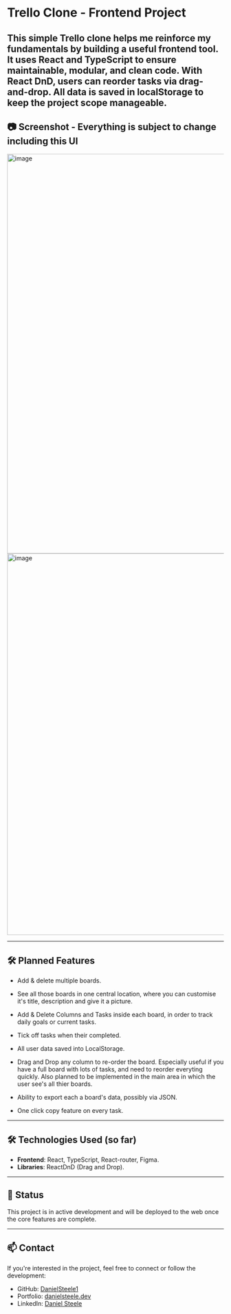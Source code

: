 # Trello Clone - Frontend Project

This simple Trello clone helps me reinforce my fundamentals by building a useful frontend tool. It uses React and TypeScript to ensure maintainable, modular, and clean code. 
With React DnD, users can reorder tasks via drag-and-drop. All data is saved in localStorage to keep the project scope manageable.
---
## 📷 Screenshot - Everything is subject to change including this UI

<img width="1690" height="928" alt="image" src="https://github.com/user-attachments/assets/cf3b5786-c174-42a0-9993-ca87238110fd" />

<img width="1915" height="886" alt="image" src="https://github.com/user-attachments/assets/53db04b0-2fc0-4e9f-95e9-5d5aa59794a3" />

---
## 🛠 Planned Features

- Add & delete multiple boards.
- See all those boards in one central location, where you can customise it's title, description and give it a picture.
- Add & Delete Columns and Tasks inside each board, in order to track daily goals or current tasks.
- Tick off tasks when their completed.
- All user data saved into LocalStorage. 
- Drag and Drop any column to re-order the board. Especially useful if you have a full board with lots of tasks, and need to reorder everyting quickly. Also planned to be implemented in the main area in which the user see's all thier boards.

- Ability to export each a board's data, possibly via JSON. 
- One click copy feature on every task.

---

## 🛠 Technologies Used (so far)

- **Frontend**: React, TypeScript, React-router, Figma.
- **Libraries**: ReactDnD (Drag and Drop).

---

## 📌 Status

This project is in active development and will be deployed to the web once the core features are complete. 

---

## 📫 Contact

If you're interested in the project, feel free to connect or follow the development:

- GitHub: [DanielSteele1](https://github.com/DanielSteele1)
- Portfolio: [danielsteele.dev](https://danielsteele.dev)
- LinkedIn: [Daniel Steele](https://www.linkedin.com/in/daniel-steele1)
